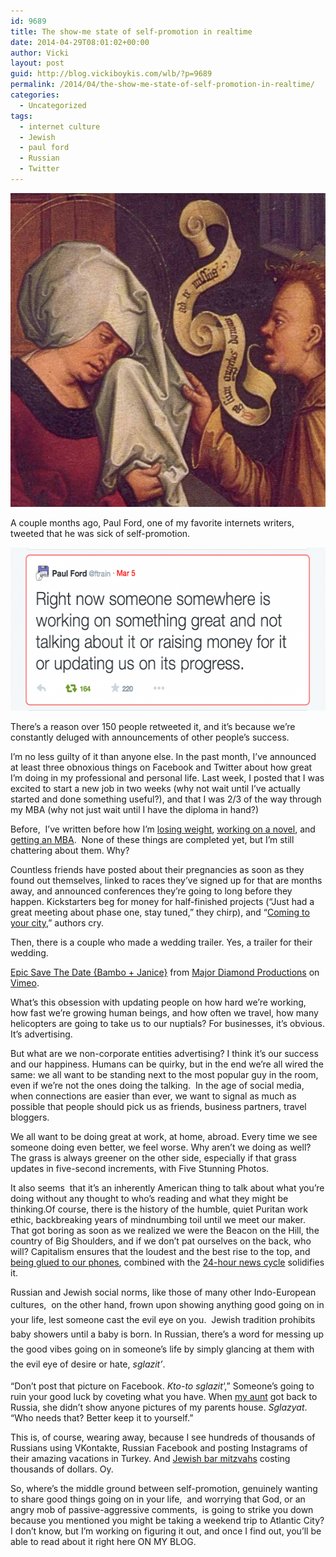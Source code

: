 ```yaml
---
id: 9689
title: The show-me state of self-promotion in realtime
date: 2014-04-29T08:01:02+00:00
author: Vicki
layout: post
guid: http://blog.vickiboykis.com/wlb/?p=9689
permalink: /2014/04/the-show-me-state-of-self-promotion-in-realtime/
categories:
  - Uncategorized
tags:
  - internet culture
  - Jewish
  - paul ford
  - Russian
  - Twitter
---
```

[<img class="aligncenter size-medium wp-image-9692" src="https://raw.githubusercontent.com/veekaybee/wlb/gh-pages/assets/images/2014/04/lenta-580x502.jpg" alt="lenta" width="580" height="502" />](https://raw.githubusercontent.com/veekaybee/wlb/gh-pages/assets/images/2014/04/lenta.jpg)

A couple months ago, Paul Ford, one of my favorite internets writers, tweeted that he was sick of self-promotion.

[<img class="aligncenter size-medium wp-image-9690" src="https://raw.githubusercontent.com/veekaybee/wlb/gh-pages/assets/images/2014/04/Screen-Shot-2014-04-29-at-6.48.54-AM-580x261.png" alt="Screen Shot 2014-04-29 at 6.48.54 AM" width="580" height="261" />](https://raw.githubusercontent.com/veekaybee/wlb/gh-pages/assets/images/2014/04/Screen-Shot-2014-04-29-at-6.48.54-AM.png)

There&#8217;s a reason over 150 people retweeted it, and it&#8217;s because we&#8217;re constantly deluged with announcements of other people&#8217;s success.

I&#8217;m no less guilty of it than anyone else. In the past month, I&#8217;ve announced at least three obnoxious things on Facebook and Twitter about how great I&#8217;m doing in my professional and personal life. Last week, I posted that I was excited to start a new job in two weeks (why not wait until I&#8217;ve actually started and done something useful?), and that I was 2/3 of the way through my MBA (why not just wait until I have the diploma in hand?)

Before,  I&#8217;ve written before how I&#8217;m <a href="http://blog.vickiboykis.com/wlb/2012/09/the-art-of-the-slog/" target="_blank">losing weight</a>, <a href="http://blog.vickiboykis.com/wlb/2013/02/i-hate-writing-my-novel/" target="_blank">working on a novel</a>, and <a href="http://blog.vickiboykis.com/wlb/2012/05/i-basically-just-paid-myself-eight-cents-an-hour-to-learn-that-i-dont-need-an-mba/" target="_blank">getting an MBA</a>.  None of these things are completed yet, but I&#8217;m still chattering about them. Why?

Countless friends have posted about their pregnancies as soon as they found out themselves, linked to races they&#8217;ve signed up for that are months away, and announced conferences they&#8217;re going to long before they happen. Kickstarters beg for money for half-finished projects (&#8220;Just had a great meeting about phase one, stay tuned,&#8221; they chirp), and &#8220;<a href="http://theswivet.blogspot.com/2008/09/pimpin-your-book-economics-of-average.html" target="_blank">Coming to your city</a>,&#8221; authors cry.

Then, there is a couple who made a wedding trailer. Yes, a trailer for their wedding.



[Epic Save The Date {Bambo + Janice}](http://vimeo.com/82483731) from [Major Diamond Productions](http://vimeo.com/majordiamond) on [Vimeo](https://vimeo.com).

What&#8217;s this obsession with updating people on how hard we&#8217;re working, how fast we&#8217;re growing human beings, and how often we travel, how many helicopters are going to take us to our nuptials? For businesses, it&#8217;s obvious. It&#8217;s advertising.

But what are we non-corporate entities advertising? I think it&#8217;s our success and our happiness. Humans can be quirky, but in the end we&#8217;re all wired the same: we all want to be standing next to the most popular guy in the room, even if we&#8217;re not the ones doing the talking.  In the age of social media, when connections are easier than ever, we want to signal as much as possible that people should pick us as friends, business partners, travel bloggers.

We all want to be doing great at work, at home, abroad. Every time we see someone doing even better, we feel worse. Why aren&#8217;t we doing as well? The grass is always greener on the other side, especially if that grass updates in five-second increments, with Five Stunning Photos.

It also seems  that it&#8217;s an inherently American thing to talk about what you&#8217;re doing without any thought to who&#8217;s reading and what they might be thinking.Of course, there is the history of the humble, quiet Puritan work ethic, backbreaking years of mindnumbing toil until we meet our maker. That got boring as soon as we realized we were the Beacon on the Hill, the country of Big Shoulders, and if we don&#8217;t pat ourselves on the back, who will? Capitalism ensures that the loudest and the best rise to the top, and <a href="http://blog.vickiboykis.com/wlb/2012/01/the-internet-is-making-us-stupid-or-im-better-than-you-because-i-broke-my-phone/" target="_blank">being glued to our phones</a>, combined with the <a href="http://blog.vickiboykis.com/wlb/2012/12/how-to-watch-internet-news/" target="_blank">24-hour news cycle</a> solidifies it.

Russian and Jewish social norms, like those of many other Indo-European cultures,  on the other hand, <span style="line-height: 1.7;">frown upon showing anything good going on in your life, lest someone cast the evil eye on you.  Jewish tradition prohibits baby showers until a baby is born. In Russian, there&#8217;s a word for messing up the good vibes going on in someone&#8217;s life by simply glancing at them with the evil eye of desire or hate, <em>sglazit&#8217;</em>.</span>

&#8220;Don&#8217;t post that picture on Facebook. _Kto-to sglazit_&#8216;,&#8221; Someone&#8217;s going to ruin your good luck by coveting what you have. When <a href="http://blog.vickiboykis.com/wlb/2010/05/update-from-the-home-front-my-aunt-comes-from-russia-and-my-mom-flies-free-from-logic/" target="_blank">my aunt</a> got back to Russia, she didn&#8217;t show anyone pictures of my parents house. _Sglazyat_. &#8220;Who needs that? Better keep it to yourself.&#8221;

This is, of course, wearing away, because I see hundreds of thousands of Russians using VKontakte, Russian Facebook and posting Instagrams of their amazing vacations in Turkey. And <a href="http://www.aish.com/jw/s/Over-the-Top-Bar-Mitzvah-Videos.html" target="_blank">Jewish bar mitzvahs</a> costing thousands of dollars. Oy.

So, where&#8217;s the middle ground between self-promotion, genuinely wanting to share good things going on in your life,  and worrying that God, or an angry mob of passive-aggressive comments,  is going to strike you down because you mentioned you might be taking a weekend trip to Atlantic City? I don&#8217;t know, but I&#8217;m working on figuring it out, and once I find out, you&#8217;ll be able to read about it right here ON MY BLOG.